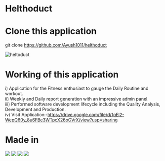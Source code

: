 # Helthoduct

# Clone this application
git clone https://github.com/Ayush1011/helthoduct


![heltoduct](https://firebasestorage.googleapis.com/v0/b/virtusa-58806.appspot.com/o/helto.jpeg?alt=media&token=9349ee52-1b84-44dc-830a-282b901c0754)


# Working of this application

i)   Application for the Fitness enthusiast to gauge the Daily Routine and workout.  
ii)  Weekly and Daily report generation with an impressive admin panel.  
iii) Performed software development lifecycle including the Quality Analysis, Development and Production.  
iv)  Visit Application:-https://drive.google.com/file/d/1qEl2-WepQ60y_8u6FBe3WTpcX26oGVrX/view?usp=sharing     


# Made in
![](https://img.shields.io/badge/Framework-ReactNative-informational?style=flat&logo=<LOGO_NAME>&logoColor=white&color=2bbc8a) 
![](https://img.shields.io/badge/Database-Mysql-informational?style=flat&logo=<LOGO_NAME>&logoColor=white&color=2bbc8a) 
![](https://img.shields.io/badge/Storage-Firebase-informational?style=flat&logo=<LOGO_NAME>&logoColor=white&color=2bbc8a) 
![](https://img.shields.io/badge/Backend-Expressjs-informational?style=flat&logo=<LOGO_NAME>&logoColor=white&color=2bbc8a)





